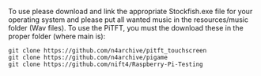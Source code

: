 To use please download and link the appropriate Stockfish.exe file for your operating system and please put all wanted music in the resources/music folder (Wav files).
To use the PiTFT, you must the download these in the proper folder (where main is):
```
git clone https://github.com/n4archive/pitft_touchscreen
git clone https://github.com/n4archive/pigame
git clone https://github.com/nift4/Raspberry-Pi-Testing
```
